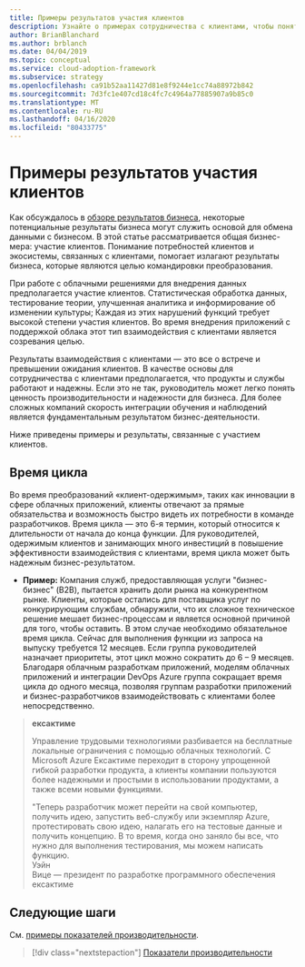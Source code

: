 ```yaml
---
title: Примеры результатов участия клиентов
description: Узнайте о примерах сотрудничества с клиентами, чтобы понять потребности клиентов и экосистему, связанную с ними в процессе преобразования бизнес-процессов.
author: BrianBlanchard
ms.author: brblanch
ms.date: 04/04/2019
ms.topic: conceptual
ms.service: cloud-adoption-framework
ms.subservice: strategy
ms.openlocfilehash: ca91b52aa11427d81e8f9244e1cc74a88972b842
ms.sourcegitcommit: 7d3fc1e407cd18c4fc7c4964a77885907a9b85c0
ms.translationtype: MT
ms.contentlocale: ru-RU
ms.lasthandoff: 04/16/2020
ms.locfileid: "80433775"
---
```

<!-- cSpell:ignore Exak -->

# <a name="examples-of-customer-engagement-outcomes"></a>Примеры результатов участия клиентов

Как обсуждалось в [обзоре результатов бизнеса](./index.md), некоторые потенциальные результаты бизнеса могут служить основой для обмена данными с бизнесом. В этой статье рассматривается общая бизнес-мера: участие клиентов. Понимание потребностей клиентов и экосистемы, связанных с клиентами, помогает излагают результаты бизнеса, которые являются целью командировки преобразования.

При работе с облачными решениями для внедрения данных предполагается участие клиентов. Статистическая обработка данных, тестирование теории, улучшенная аналитика и информирование об изменении культуры; Каждая из этих нарушений функций требует высокой степени участия клиентов. Во время внедрения приложений с поддержкой облака этот тип взаимодействия с клиентами является созревания целью.

Результаты взаимодействия с клиентами — это все о встрече и превышении ожидания клиентов. В качестве основы для сотрудничества с клиентами предполагается, что продукты и службы работают и надежны. Если это не так, руководитель может легко понять ценность производительности и надежности для бизнеса. Для более сложных компаний скорость интеграции обучения и наблюдений является фундаментальным результатом бизнес-деятельности.

Ниже приведены примеры и результаты, связанные с участием клиентов.

## <a name="cycle-time"></a>Время цикла

Во время преобразований «клиент-одержимым», таких как инновации в сфере облачных приложений, клиенты отвечают за прямые обязательства и возможность быстро видеть их потребности в команде разработчиков. Время цикла — это 6-я термин, который относится к длительности от начала до конца функции. Для руководителей, одержимым клиентов и занимающих много инвестиций в повышение эффективности взаимодействия с клиентами, время цикла может быть надежным бизнес-результатом.

- **Пример:** Компания служб, предоставляющая услуги "бизнес-бизнес" (B2B), пытается хранить доли рынка на конкурентном рынке. Клиенты, которые остались для поставщика услуг по конкурирующим службам, обнаружили, что их сложное техническое решение мешает бизнес-процессам и является основной причиной для того, чтобы оставить. В этом случае необходимо обязательное время цикла. Сейчас для выполнения функции из запроса на выпуску требуется 12 месяцев. Если группа руководителей назначает приоритеты, этот цикл можно сократить до 6 – 9 месяцев. Благодаря облачным разработкам приложений, моделям облачных приложений и интеграции DevOps Azure группа сокращает время цикла до одного месяца, позволяя группам разработки приложений и бизнес-разработчиков взаимодействовать с клиентами более непосредственно.

> **ексактиме**
>
> Управление трудовыми технологиями разбивается на бесплатные локальные ограничения с помощью облачных технологий. С Microsoft Azure Ексактиме переходит в сторону упрощенной гибкой разработки продукта, а клиенты компании пользуются более надежными и простыми в использовании продуктами, а также всеми новыми функциями.
>
> "Теперь разработчик может перейти на свой компьютер, получить идею, запустить веб-службу или экземпляр Azure, протестировать свою идею, налагать его на тестовые данные и получить концепцию. В то время, когда оно заняло бы все, что нужно для выполнения тестирования, мы можем написать функцию.  
> Уэйн  
> Вице — президент по разработке программного обеспечения  
> ексактиме

## <a name="next-steps"></a>Следующие шаги

См. [примеры показателей производительности](./performance-outcomes.md).

> [!div class="nextstepaction"]
> [Показатели производительности](./performance-outcomes.md)
